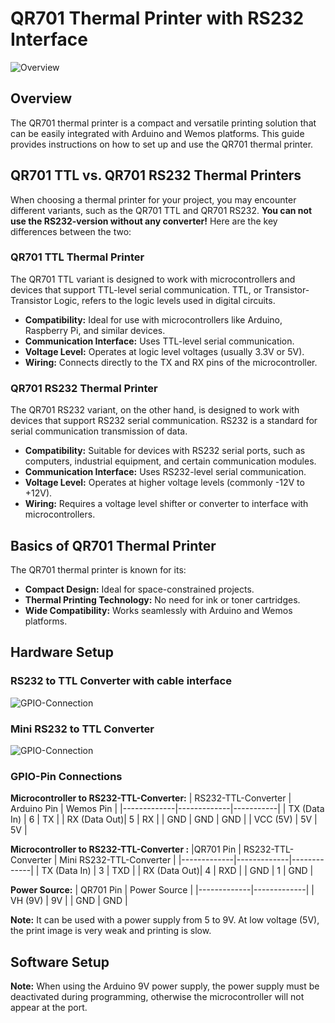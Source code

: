 # QR701 Thermal Printer with RS232 Interface

![Overview](https://github.com/RaccoonAI/QR701-RS232-Thermal-Printer/blob/main/images/QR701-Overview.png)

## Overview

The QR701 thermal printer is a compact and versatile printing solution that can be easily integrated with Arduino and Wemos platforms. This guide provides instructions on how to set up and use the QR701 thermal printer.

## QR701 TTL vs. QR701 RS232 Thermal Printers

When choosing a thermal printer for your project, you may encounter different variants, such as the QR701 TTL and QR701 RS232. 
**You can not use the RS232-version without any converter!** Here are the key differences between the two:

### QR701 TTL Thermal Printer

The QR701 TTL variant is designed to work with microcontrollers and devices that support TTL-level serial communication. TTL, or Transistor-Transistor Logic, refers to the logic levels used in digital circuits.

- **Compatibility:** Ideal for use with microcontrollers like Arduino, Raspberry Pi, and similar devices.
- **Communication Interface:** Uses TTL-level serial communication.
- **Voltage Level:** Operates at logic level voltages (usually 3.3V or 5V).
- **Wiring:** Connects directly to the TX and RX pins of the microcontroller.

### QR701 RS232 Thermal Printer

The QR701 RS232 variant, on the other hand, is designed to work with devices that support RS232 serial communication. RS232 is a standard for serial communication transmission of data.

- **Compatibility:** Suitable for devices with RS232 serial ports, such as computers, industrial equipment, and certain communication modules.
- **Communication Interface:** Uses RS232-level serial communication.
- **Voltage Level:** Operates at higher voltage levels (commonly -12V to +12V).
- **Wiring:** Requires a voltage level shifter or converter to interface with microcontrollers.


## Basics of QR701 Thermal Printer

The QR701 thermal printer is known for its:

- **Compact Design:** Ideal for space-constrained projects.
- **Thermal Printing Technology:** No need for ink or toner cartridges.
- **Wide Compatibility:** Works seamlessly with Arduino and Wemos platforms.

## Hardware Setup

### RS232 to TTL Converter with cable interface
![GPIO-Connection](https://github.com/RaccoonAI/QR701-RS232-Thermal-Printer/blob/main/images/QR701-Connection.png)

### Mini RS232 to TTL Converter 
![GPIO-Connection](https://github.com/RaccoonAI/QR701-RS232-Thermal-Printer/blob/main/images/QR701-Connector-Small-Module.png)

### GPIO-Pin Connections

**Microcontroller to RS232-TTL-Converter:**
| RS232-TTL-Converter  | Arduino Pin | Wemos Pin |
|-------------|-------------|-----------|
| TX (Data In) | 6          | TX        |
| RX (Data Out)| 5          | RX        |
| GND         | GND         | GND       |
| VCC (5V)    | 5V          | 5V        |

**Microcontroller to RS232-TTL-Converter :**
|QR701 Pin   | RS232-TTL-Converter | Mini RS232-TTL-Converter | 
|-------------|-------------|-------------|
| TX (Data In) | 3          |  TXD          | 
| RX (Data Out)| 4          |  RXD          | 
| GND         | 1         |  GND          | 

**Power Source:**
| QR701 Pin   | Power Source |
|-------------|-------------|
| VH (9V)    | 9V          | 
| GND    | GND          | 

**Note:** It can be used with a power supply from 5 to 9V. At low voltage (5V), the print image is very weak and printing is slow. 

## Software Setup

**Note:** When using the Arduino 9V power supply, the power supply must be deactivated during programming, otherwise the microcontroller will not appear at the port.

